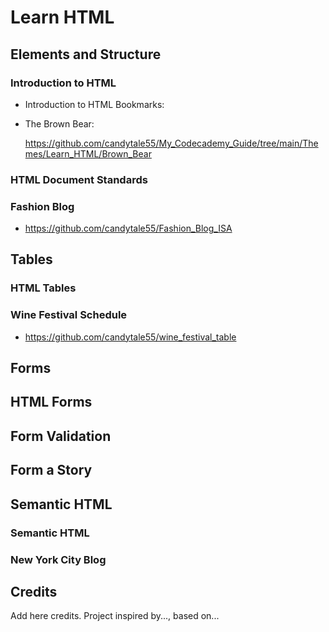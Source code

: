 # Learn HTML


## Elements and Structure

### Introduction to HTML

  * Introduction to HTML Bookmarks: 
    
  
  * The Brown Bear: 
  
    https://github.com/candytale55/My_Codecademy_Guide/tree/main/Themes/Learn_HTML/Brown_Bear 

### HTML Document Standards

### Fashion Blog
  * https://github.com/candytale55/Fashion_Blog_ISA 


## Tables

### HTML Tables

### Wine Festival Schedule
  * https://github.com/candytale55/wine_festival_table

## Forms
## HTML Forms
## Form Validation
## Form a Story

## Semantic HTML

### Semantic HTML
### New York City Blog

## 
## 
## 
## 
## 
## Credits
Add here credits. Project inspired by..., based on...
